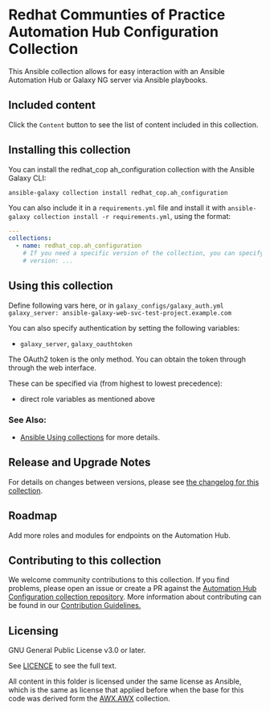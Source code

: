 # Redhat Communties of Practice Automation Hub Configuration Collection

This Ansible collection allows for easy interaction with an Ansible Automation Hub or Galaxy NG server via Ansible playbooks.

## Included content

Click the `Content` button to see the list of content included in this collection.

## Installing this collection

You can install the redhat_cop ah_configuration collection with the Ansible Galaxy CLI:

    ansible-galaxy collection install redhat_cop.ah_configuration

You can also include it in a `requirements.yml` file and install it with `ansible-galaxy collection install -r requirements.yml`, using the format:

```yaml
---
collections:
  - name: redhat_cop.ah_configuration
    # If you need a specific version of the collection, you can specify like this:
    # version: ...
```

## Using this collection
Define following vars here, or in `galaxy_configs/galaxy_auth.yml`
`galaxy_server: ansible-galaxy-web-svc-test-project.example.com`

You can also specify authentication by setting the following variables:
 - `galaxy_server`, `galaxy_oauthtoken`

The OAuth2 token is the only method. You can obtain the token through through the web interface.

These can be specified via (from highest to lowest precedence):

 - direct role variables as mentioned above

### See Also:

* [Ansible Using collections](https://docs.ansible.com/ansible/latest/user_guide/collections_using.html) for more details.

## Release and Upgrade Notes
For details on changes between versions, please see [the changelog for this collection](CHANGELOG.rst).

## Roadmap
Add more roles and modules for endpoints on the Automation Hub.

## Contributing to this collection

We welcome community contributions to this collection. If you find problems, please open an issue or create a PR against the [Automation Hub Configuration collection repository](https://github.com/redhat-cop/ah_configuration).
More information about contributing can be found in our [Contribution Guidelines.](https://github.com/redhat-cop/ah_configuration/blob/devel/.github/CONTRIBUTING.md)

## Licensing
GNU General Public License v3.0 or later.

See [LICENCE](https://www.gnu.org/licenses/gpl-3.0.txt) to see the full text.

All content in this folder is licensed under the same license as Ansible,
which is the same as license that applied before when the base for this
code was derived form the [AWX.AWX](https://galaxy.ansible.com/awx/awx) collection.
